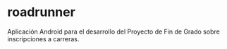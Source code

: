 # roadrunner
Aplicación Android para el desarrollo del Proyecto de Fin de Grado sobre inscripciones a carreras. 
